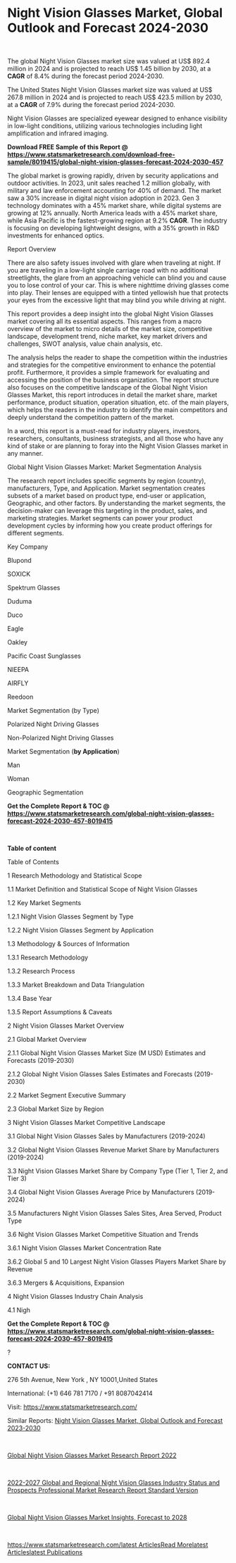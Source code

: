 <h1>Night Vision Glasses Market, Global Outlook and Forecast 2024-2030</h1><br/><p>The global Night Vision Glasses market size was valued at US$ 892.4 million in 2024 and is projected to reach US$ 1.45 billion by 2030, at a <strong>CAGR</strong> of 8.4% during the forecast period 2024-2030.</p>
 
 
 
 <p>The United States Night Vision Glasses market size was valued at US$ 267.8 million in 2024 and is projected to reach US$ 423.5 million by 2030, at a <strong>CAGR</strong> of 7.9% during the forecast period 2024-2030.</p>
 
 
 
 <p>Night Vision Glasses are specialized eyewear designed to enhance visibility in low-light conditions, utilizing various technologies including light amplification and infrared imaging.</p>
 
 
 
 <p><strong>Download FREE Sample of this Report @ <a href="https://www.statsmarketresearch.com/download-free-sample/8019415/global-night-vision-glasses-forecast-2024-2030-457">https://www.statsmarketresearch.com/download-free-sample/8019415/global-night-vision-glasses-forecast-2024-2030-457</a></strong></p>
 
 
 
 <p>The global market is growing rapidly, driven by security applications and outdoor activities. In 2023, unit sales reached 1.2 million globally, with military and law enforcement accounting for 40% of demand. The market saw a 30% increase in digital night vision adoption in 2023. Gen 3 technology dominates with a 45% market share, while digital systems are growing at 12% annually. North America leads with a 45% market share, while Asia Pacific is the fastest-growing region at 9.2% <strong>CAGR</strong>. The industry is focusing on developing lightweight designs, with a 35% growth in R&D investments for enhanced optics.</p>
 
 
 
 <p>Report Overview</p>
 
 
 
 <p>There are also safety issues involved with glare when traveling at night. If you are traveling in a low-light single carriage road with no additional streetlights, the glare from an approaching vehicle can blind you and cause you to lose control of your car. This is where nighttime driving glasses come into play. Their lenses are equipped with a tinted yellowish hue that protects your eyes from the excessive light that may blind you while driving at night.</p>
 
 
 
 <p>This report provides a deep insight into the global Night Vision Glasses market covering all its essential aspects. This ranges from a macro overview of the market to micro details of the market size, competitive landscape, development trend, niche market, key market drivers and challenges, SWOT analysis, value chain analysis, etc.</p>
 
 
 
 <p>The analysis helps the reader to shape the competition within the industries and strategies for the competitive environment to enhance the potential profit. Furthermore, it provides a simple framework for evaluating and accessing the position of the business organization. The report structure also focuses on the competitive landscape of the Global Night Vision Glasses Market, this report introduces in detail the market share, market performance, product situation, operation situation, etc. of the main players, which helps the readers in the industry to identify the main competitors and deeply understand the competition pattern of the market.</p>
 
 
 
 <p>In a word, this report is a must-read for industry players, investors, researchers, consultants, business strategists, and all those who have any kind of stake or are planning to foray into the Night Vision Glasses market in any manner.</p>
 
 
 
 <p>Global Night Vision Glasses Market: Market Segmentation Analysis</p>
 
 
 
 <p>The research report includes specific segments by region (country), manufacturers, Type, and Application. Market segmentation creates subsets of a market based on product type, end-user or application, Geographic, and other factors. By understanding the market segments, the decision-maker can leverage this targeting in the product, sales, and marketing strategies. Market segments can power your product development cycles by informing how you create product offerings for different segments.</p>
 
 
 
 <p>Key Company</p>
 
 
 
 <p>Blupond</p>
 
 
 
 <p>SOXICK</p>
 
 
 
 <p>Spektrum Glasses</p>
 
 
 
 <p>Duduma</p>
 
 
 
 <p>Duco</p>
 
 
 
 <p>Eagle</p>
 
 
 
 <p>Oakley</p>
 
 
 
 <p>Pacific Coast Sunglasses</p>
 
 
 
 <p>NIEEPA</p>
 
 
 
 <p>AIRFLY</p>
 
 
 
 <p>Reedoon</p>
 
 
 
 <p>Market Segmentation (by Type)</p>
 
 
 
 <p>Polarized Night Driving Glasses</p>
 
 
 
 <p>Non-Polarized Night Driving Glasses</p>
 
 
 
 <p>Market Segmentation (<strong>by Application</strong>)</p>
 
 
 
 <p>Man</p>
 
 
 
 <p>Woman</p>
 
 
 
 <p>Geographic Segmentation</p>
 
 
 
 <div><b>Get the Complete Report & TOC @ <a href="https://www.statsmarketresearch.com/global-night-vision-glasses-forecast-2024-2030-457-8019415">https://www.statsmarketresearch.com/global-night-vision-glasses-forecast-2024-2030-457-8019415</a></b></div>
 
 
 
 <p><br />
 
 <b>Table of content</b></p>
 
 
 
 <p>Table of Contents<br />
 
 1 Research Methodology and Statistical Scope<br />
 
 1.1 Market Definition and Statistical Scope of Night Vision Glasses<br />
 
 1.2 Key Market Segments<br />
 
 1.2.1 Night Vision Glasses Segment by Type<br />
 
 1.2.2 Night Vision Glasses Segment by Application<br />
 
 1.3 Methodology & Sources of Information<br />
 
 1.3.1 Research Methodology<br />
 
 1.3.2 Research Process<br />
 
 1.3.3 Market Breakdown and Data Triangulation<br />
 
 1.3.4 Base Year<br />
 
 1.3.5 Report Assumptions & Caveats<br />
 
 2 Night Vision Glasses Market Overview<br />
 
 2.1 Global Market Overview<br />
 
 2.1.1 Global Night Vision Glasses Market Size (M USD) Estimates and Forecasts (2019-2030)<br />
 
 2.1.2 Global Night Vision Glasses Sales Estimates and Forecasts (2019-2030)<br />
 
 2.2 Market Segment Executive Summary<br />
 
 2.3 Global Market Size by Region<br />
 
 3 Night Vision Glasses Market Competitive Landscape<br />
 
 3.1 Global Night Vision Glasses Sales by Manufacturers (2019-2024)<br />
 
 3.2 Global Night Vision Glasses Revenue Market Share by Manufacturers (2019-2024)<br />
 
 3.3 Night Vision Glasses Market Share by Company Type (Tier 1, Tier 2, and Tier 3)<br />
 
 3.4 Global Night Vision Glasses Average Price by Manufacturers (2019-2024)<br />
 
 3.5 Manufacturers Night Vision Glasses Sales Sites, Area Served, Product Type<br />
 
 3.6 Night Vision Glasses Market Competitive Situation and Trends<br />
 
 3.6.1 Night Vision Glasses Market Concentration Rate<br />
 
 3.6.2 Global 5 and 10 Largest Night Vision Glasses Players Market Share by Revenue<br />
 
 3.6.3 Mergers & Acquisitions, Expansion<br />
 
 4 Night Vision Glasses Industry Chain Analysis<br />
 
 4.1 Nigh</p>
 
 
 
 <div><b>Get the Complete Report & TOC @ <a href="https://www.statsmarketresearch.com/global-night-vision-glasses-forecast-2024-2030-457-8019415">https://www.statsmarketresearch.com/global-night-vision-glasses-forecast-2024-2030-457-8019415</a></b></div>
 
 
 
 <p>? </p>
 
 
 
 <p><b>CONTACT US:</b><br />
 
 276 5th Avenue, New York , NY 10001,United States<br />
 
 International: (+1) 646 781 7170 / +91 8087042414<br />
 
 Visit: <a href="https://www.statsmarketresearch.com/">https://www.statsmarketresearch.com/</a><br />
 
 Similar Reports: <a href="https://www.statsmarketresearch.com/global-night-vision-glasses-forecast-2024-2030-457-8019415">Night Vision Glasses Market, Global Outlook and Forecast 2023-2030</a><br />
 
 <br />
 
 <a href="https://www.statsmarketresearch.com/global-night-vision-glasses-forecast-2024-2030-457-8019415">Global Night Vision Glasses Market Research Report 2022</a><br />
 
 <br />
 
 <a href="https://www.statsmarketresearch.com/global-night-vision-glasses-forecast-2024-2030-457-8019415">2022-2027 Global and Regional Night Vision Glasses Industry Status and Prospects Professional Market Research Report Standard Version</a><br />
 
 <br />
 
 <a href="https://www.statsmarketresearch.com/global-night-vision-glasses-forecast-2024-2030-457-8019415">Global Night Vision Glasses Market Insights, Forecast to 2028</a><br />
 
 <br />
 
 <a href="https://gyeongbokgung.com">https://www.statsmarketresearch.com/</a><a href="https://hallyeomaritime.com">latest Articles</a><a href="https://jingwansa.com">Read More</a><a href="https://nguoiviet.jp/">latest Articles</a><a href="https://www.intelmarketresearch.com/">latest Publications</a></p>